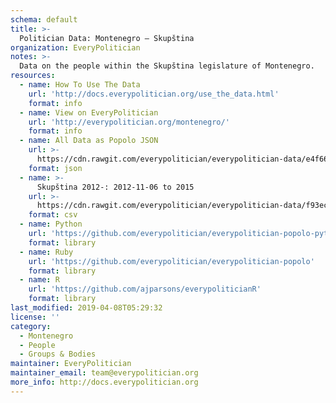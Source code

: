 ```yaml
---
schema: default
title: >-
  Politician Data: Montenegro — Skupština
organization: EveryPolitician
notes: >-
  Data on the people within the Skupština legislature of Montenegro.
resources:
  - name: How To Use The Data
    url: 'http://docs.everypolitician.org/use_the_data.html'
    format: info
  - name: View on EveryPolitician
    url: 'http://everypolitician.org/montenegro/'
    format: info
  - name: All Data as Popolo JSON
    url: >-
      https://cdn.rawgit.com/everypolitician/everypolitician-data/e4f669ac6ff6197c97744d26ac44a37d2bd7e4bd/data/Montenegro/Assembly/ep-popolo-v1.0.json
    format: json
  - name: >-
      Skupština 2012-: 2012-11-06 to 2015
    url: >-
      https://cdn.rawgit.com/everypolitician/everypolitician-data/f93ecce20a907eff09517de00d970968d18b9fc3/data/Montenegro/Assembly/term-25.csv
    format: csv
  - name: Python
    url: 'https://github.com/everypolitician/everypolitician-popolo-python'
    format: library
  - name: Ruby
    url: 'https://github.com/everypolitician/everypolitician-popolo'
    format: library
  - name: R
    url: 'https://github.com/ajparsons/everypoliticianR'
    format: library
last_modified: 2019-04-08T05:29:32
license: ''
category:
  - Montenegro
  - People
  - Groups & Bodies
maintainer: EveryPolitician
maintainer_email: team@everypolitician.org
more_info: http://docs.everypolitician.org
---
```

